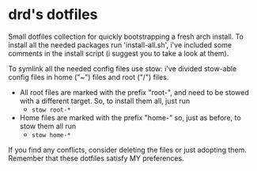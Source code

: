 # drd's dotfiles

Small dotfiles collection for quickly bootstrapping a fresh arch install.
To install all the needed packages run 'install-all.sh', i've included some comments in the install script (i suggest you to take a look at them).

To symlink all the needed config files use stow: i've divided stow-able config files in home ("~") files and root ("/") files.

* All root files are marked with the prefix "root-", and need to be stowed with a different target. So, to install them all, just run 
  * `stow root-*`
* Home files are marked with the prefix "home-" so, just as before, to stow them all run 
  * `stow home-*` 

If you find any conflicts, consider deleting the files or just adopting them. Remember that these dotfiles satisfy MY preferences.

